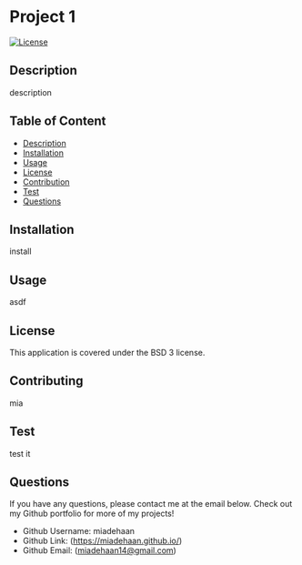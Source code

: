 # Project 1

[![License](https://img.shields.io/badge/License-BSD%203-blue.svg)](https://opensource.org/licenses/BSD-3-Clause)


## Description 
description

## Table of Content
- [Description](#Description)
- [Installation](#Installation)
- [Usage](#Usage)
- [License](#License)
- [Contribution](#Contribution)
- [Test](#Test)
- [Questions](#Questions)


## Installation
install
    
## Usage
asdf
    
## License
This application is covered under the BSD 3 license.
    
## Contributing
mia
    
## Test
test it
    
## Questions
If you have any questions, please contact me at the email below. Check out my Github portfolio for more of my projects!

- Github Username: miadehaan
- Github Link: (https://miadehaan.github.io/)
- Github Email: (miadehaan14@gmail.com)

